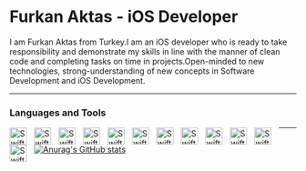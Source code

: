 # Furkan Aktas - iOS Developer

<p>I am Furkan Aktas from Turkey.I am an iOS developer who is ready to take responsibility and demonstrate my skills in line with the manner of clean code and completing tasks on time in projects.Open-minded to new technologies, strong-understanding of new concepts in Software Development and iOS Development.</p>

---
### Languages and Tools

<img align="left" alt="Swift" width="30px" style="padding-right:10px;" src="https://cdn.jsdelivr.net/gh/devicons/devicon@latest/icons/swift/swift-original.svg" />
<img align="left" alt="Swift" width="30px" style="padding-right:10px;" src="https://cdn.jsdelivr.net/gh/devicons/devicon@latest/icons/kotlin/kotlin-original.svg" />
<img align="left" alt="Swift" width="30px" style="padding-right:10px;" src="https://cdn.jsdelivr.net/gh/devicons/devicon@latest/icons/java/java-original.svg" />
<img align="left" alt="Swift" width="30px" style="padding-right:10px;" src="https://cdn.jsdelivr.net/gh/devicons/devicon@latest/icons/javascript/javascript-original.svg" />
<img align="left" alt="Swift" width="30px" style="padding-right:10px;" src="https://cdn.jsdelivr.net/gh/devicons/devicon@latest/icons/json/json-original.svg" />
<img align="left" alt="Swift" width="30px" style="padding-right:10px;" src="https://cdn.jsdelivr.net/gh/devicons/devicon@latest/icons/firebase/firebase-original.svg" />
<img align="left" alt="Swift" width="30px" style="padding-right:10px;" src="https://cdn.jsdelivr.net/gh/devicons/devicon@latest/icons/mysql/mysql-original.svg" />
<img align="left" alt="Swift" width="30px" style="padding-right:10px;" src="https://cdn.jsdelivr.net/gh/devicons/devicon@latest/icons/git/git-original.svg" />
<img align="left" alt="Swift" width="30px" style="padding-right:10px;" src="https://cdn.jsdelivr.net/gh/devicons/devicon@latest/icons/github/github-original.svg" />
<img align="left" alt="Swift" width="30px" style="padding-right:10px;" src="https://cdn.jsdelivr.net/gh/devicons/devicon@latest/icons/jira/jira-original.svg" />
<img align="left" alt="Swift" width="30px" style="padding-right:10px;" src="https://cdn.jsdelivr.net/gh/devicons/devicon@latest/icons/figma/figma-original.svg" />
<img align="left" alt="Swift" width="30px" style="padding-right:10px;" src="https://cdn.jsdelivr.net/gh/devicons/devicon@latest/icons/canva/canva-original.svg" />


--- 
[![Anurag's GitHub stats](https://github-readme-stats.vercel.app/api?username=Furkakts)](https://github.com/anuraghazra/github-readme-stats)



           
          





